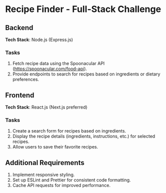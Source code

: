 # Recipe Finder - Full-Stack Challenge

## Backend

**Tech Stack**: Node.js (Express.js)

### Tasks

1. Fetch recipe data using the Spoonacular API (https://spoonacular.com/food-api).
2. Provide endpoints to search for recipes based on ingredients or dietary preferences.

## Frontend

**Tech Stack**: React.js (Next.js preferred)

### Tasks

1. Create a search form for recipes based on ingredients.
2. Display the recipe details (ingredients, instructions, etc.) for selected recipes.
3. Allow users to save their favorite recipes.

## Additional Requirements

1. Implement responsive styling.
2. Set up ESLint and Prettier for consistent code formatting.
3. Cache API requests for improved performance.
